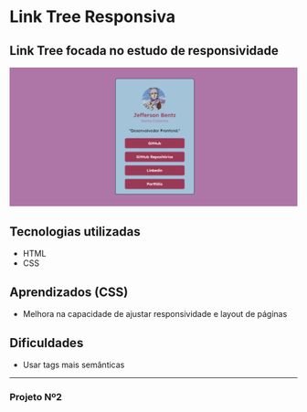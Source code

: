 # Link Tree Responsiva

## Link Tree focada no estudo de responsividade

[<img src="./foto-pro-readme.png">](https://benssssss.github.io/linktree-midias/)

## Tecnologias utilizadas
- HTML
- CSS

## Aprendizados (CSS)
- Melhora na capacidade de ajustar responsividade e layout de páginas

## Dificuldades
- Usar tags mais semânticas 

---
### Projeto Nº2